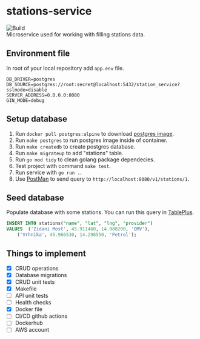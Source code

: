 # stations-service
![Build](https://github.com/rso-project-2021/station-service/actions/workflows/ci.yml/badge.svg)  
Microservice used for working with filling stations data.

## Environment file
In root of your local repository add `app.env` file.
```
DB_DRIVER=postgres
DB_SOURCE=postgres://root:secret@localhost:5432/station_service?sslmode=disable
SERVER_ADDRESS=0.0.0.0:8080
GIN_MODE=debug
```

## Setup database
1. Run `docker pull postgres:alpine` to download [postgres image](https://hub.docker.com/_/postgres).
2. Run `make postgres` to run postgres image inside of container.
3. Run `make createdb` to create postgres database.
4. Run `make migrateup` to add "stations" table.
5. Run `go mod tidy` to clean golang package dependecies.
6. Test project with command `make test`.
7. Run service with `go run .`.
8. Use [PostMan](https://www.postman.com/) to send query to `http://localhost:8080/v1/stations/1`.

## Seed database
Populate database with some stations. You can run this query in [TablePlus](https://tableplus.com/).
```sql
INSERT INTO stations("name", "lat", "lng", "provider")
VALUES 	('Zidani Most', 45.911460, 14.980200, 'OMV'),
	('Vrhnika', 45.966530, 14.298550, 'Petrol');
```

## Things to implement
- [x] CRUD operations
- [x] Database migrations
- [x] CRUD unit tests
- [x] Makefile
- [ ] API unit tests
- [ ] Health checks
- [x] Docker file
- [ ] CI/CD github actions
- [ ] Dockerhub
- [ ] AWS account
